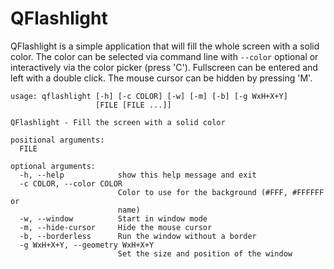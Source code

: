 QFlashlight
===========

QFlashlight is a simple application that will fill the whole screen
with a solid color. The color can be selected via command line with
`--color` optional or interactively via the color picker (press 'C').
Fullscreen can be entered and left with a double click. The mouse
cursor can be hidden by pressing 'M'.

    usage: qflashlight [-h] [-c COLOR] [-w] [-m] [-b] [-g WxH+X+Y]
                       [FILE [FILE ...]]

    QFlashlight - Fill the screen with a solid color

    positional arguments:
      FILE

    optional arguments:
      -h, --help            show this help message and exit
      -c COLOR, --color COLOR
                            Color to use for the background (#FFF, #FFFFFF or
                            name)
      -w, --window          Start in window mode
      -m, --hide-cursor     Hide the mouse cursor
      -b, --borderless      Run the window without a border
      -g WxH+X+Y, --geometry WxH+X+Y
                            Set the size and position of the window
